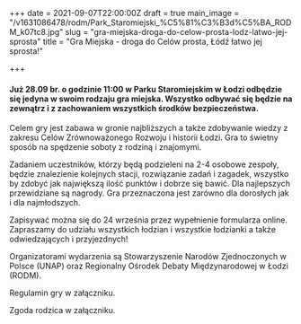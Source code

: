 +++
date = 2021-09-07T22:00:00Z
draft = true
main_image = "/v1631086478/rodm/Park_Staromiejski_%C5%81%C3%B3d%C5%BA_RODM_k07tc8.jpg"
slug = "gra-miejska-droga-do-celow-prosta-lodz-latwo-jej-sprosta"
title = "Gra Miejska - droga do Celów prosta, Łódź łatwo jej sprosta!"

+++
#### **Już 28.09 br. o godzinie 11:00 w Parku Staromiejskim w Łodzi odbędzie się jedyna w swoim rodzaju gra miejska. Wszystko odbywać się będzie na zewnątrz i z zachowaniem wszystkich środków bezpieczeństwa.**

Celem gry jest zabawa w gronie najbliższych a także zdobywanie wiedzy z zakresu Celów Zrównoważonego Rozwoju i historii Łodzi. Gra to świetny sposób na spędzenie soboty z rodziną i znajomymi.

Zadaniem uczestników, którzy będą podzieleni na 2-4 osobowe zespoły, będzie znalezienie kolejnych stacji, rozwiązanie zadań i zagadek, wszystko by zdobyć jak największą ilość punktów i dobrze się bawić. Dla najlepszych przewidziane są nagrody. Gra przeznaczona jest zarówno dla dorosłych jak i dla najmłodszych.

Zapisywać można się do 24 września przez wypełnienie formularza online. Zapraszamy do udziału wszystkich łodzian i wszystkie łodzianki a także odwiedzających i przyjezdnych!

Organizatorami wydarzenia są Stowarzyszenie Narodów Zjednoczonych w Polsce (UNAP) oraz Regionalny Ośrodek Debaty Międzynarodowej w Łodzi (RODM).

Regulamin gry w załączniku. 

Zgoda rodzica w załączniku. 